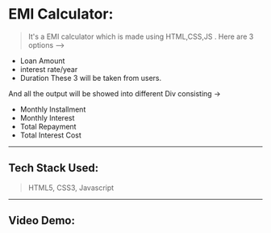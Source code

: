 # EMI Calculator:
> It's a EMI calculator which is made using HTML,CSS,JS . Here are 3 options -->
- Loan Amount
- interest rate/year
- Duration
These 3 will be taken from users.

And all the output will be showed into different Div consisting -> 
- Monthly Installment 
- Monthly Interest
- Total Repayment 
- Total Interest Cost

---
## Tech Stack Used:
> HTML5, CSS3, Javascript
---

## Video Demo:


